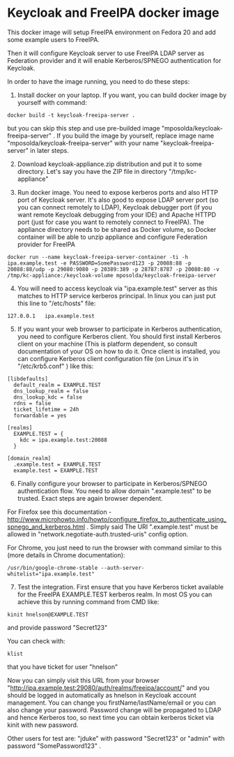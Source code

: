Keycloak and FreeIPA docker image
=================================

This docker image will setup FreeIPA environment on Fedora 20 and add some example users to FreeIPA. 

Then it will configure Keycloak server to use FreeIPA LDAP server as Federation provider and it will enable Kerberos/SPNEGO authentication for Keycloak.

In order to have the image running, you need to do these steps:

1. Install docker on your laptop. If you want, you can build docker image by yourself with command:

```
docker build -t keycloak-freeipa-server .
```

but you can skip this step and use pre-builded image "mposolda/keycloak-freeipa-server" . If you build the image by yourself, replace image name "mposolda/keycloak-freeipa-server" with your name "keycloak-freeipa-server" in later steps. 

2. Download keycloak-appliance.zip distribution and put it to some directory. Let's say you have the ZIP file in directory "/tmp/kc-appliance"

3. Run docker image. You need to expose kerberos ports and also HTTP port of Keycloak server. It's also good to expose LDAP server port (so you can connect remotely to LDAP), Keycloak debugger port (if you want remote Keycloak debugging from your IDE) and Apache HTTPD port (just for case you want to remotely connect to FreeIPA). The appliance directory needs to be shared as Docker volume, so Docker container will be able to unzip appliance and configure Federation provider for FreeIPA

```
docker run --name keycloak-freeipa-server-container -ti -h ipa.example.test -e PASSWORD=SomePassword123 -p 20088:88 -p 20088:88/udp -p 29080:9080 -p 20389:389 -p 28787:8787 -p 20080:80 -v /tmp/kc-appliance:/keycloak-volume mposolda/keycloak-freeipa-server
```

4. You will need to access keycloak via "ipa.example.test" server as this matches to HTTP service kerberos principal. In linux you can just put this line to "/etc/hosts" file:

```
127.0.0.1   ipa.example.test
```

5. If you want your web browser to participate in Kerberos authentication, you need to configure Kerberos client. You should first install Kerberos client on your machine (This is platform dependent, so consult documentation of your OS on how to do it. Once client is installed, you can configure Kerberos client configuration file (on Linux it's in "/etc/krb5.conf" ) like this:

```
[libdefaults]
  default_realm = EXAMPLE.TEST
  dns_lookup_realm = false
  dns_lookup_kdc = false
  rdns = false
  ticket_lifetime = 24h
  forwardable = yes

[realms]
  EXAMPLE.TEST = {
    kdc = ipa.example.test:20088
  }

[domain_realm]
  .example.test = EXAMPLE.TEST
  example.test = EXAMPLE.TEST  
```

6. Finally configure your browser to participate in Kerberos/SPNEGO authentication flow. You need to allow domain ".example.test" to be trusted. Exact steps are again browser dependent. 

For Firefox see <link>this documentation - http://www.microhowto.info/howto/configure_firefox_to_authenticate_using_spnego_and_kerberos.html</link> . Simply said The URI ".example.test" must be allowed in "network.negotiate-auth.trusted-uris" config option. 

For Chrome, you just need to run the browser with command similar to this (more details in Chrome documentation):

```
/usr/bin/google-chrome-stable --auth-server-whitelist="ipa.example.test"
```

7. Test the integration. First ensure that you have Kerberos ticket available for the FreeIPA EXAMPLE.TEST kerberos realm. In most OS you can achieve this by running command from CMD like:
```
kinit hnelson@EXAMPLE.TEST
```
and provide password "Secret123"

You can check with:
```
klist
```

that you have ticket for user "hnelson"

Now you can simply visit this URL from your browser "http://ipa.example.test:29080/auth/realms/freeipa/account/" and you should be logged in automatically as hnelson in Keycloak account management. You can change you firstName/lastName/email or you can also change your password. Password change will be propagated to LDAP and hence Kerberos too, so next time you can obtain kerberos ticket via kinit with new password.

Other users for test are:
"jduke" with password "Secret123" or "admin" with password "SomePassword123" .






